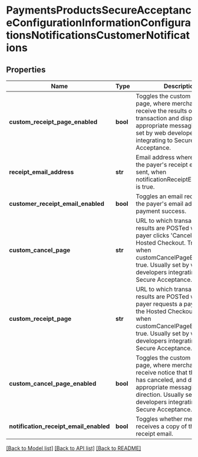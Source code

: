 # PaymentsProductsSecureAcceptanceConfigurationInformationConfigurationsNotificationsCustomerNotifications

## Properties
Name | Type | Description | Notes
------------ | ------------- | ------------- | -------------
**custom_receipt_page_enabled** | **bool** | Toggles the custom receipt page, where merchants can receive the results of the transaction and display appropriate messaging. Usually set by web developers integrating to Secure Acceptance. | [optional] 
**receipt_email_address** | **str** | Email address where a copy of the payer&#39;s receipt email is sent, when notificationReceiptEmailEnabled is true. | [optional] 
**customer_receipt_email_enabled** | **bool** | Toggles an email receipt sent to the payer&#39;s email address on payment success. | [optional] 
**custom_cancel_page** | **str** | URL to which transaction results are POSTed when the payer clicks &#39;Cancel&#39; on the Hosted Checkout. Triggered when customCancelPageEnabled is true. Usually set by web developers integrating to Secure Acceptance. | [optional] 
**custom_receipt_page** | **str** | URL to which transaction results are POSTed when the payer requests a payment on the Hosted Checkout. Triggered when customCancelPageEnabled is true. Usually set by web developers integrating to Secure Acceptance. | [optional] 
**custom_cancel_page_enabled** | **bool** | Toggles the custom cancel page, where merchants can receive notice that the payer has canceled, and display appropriate messaging and direction. Usually set by web developers integrating to Secure Acceptance. | [optional] 
**notification_receipt_email_enabled** | **bool** | Toggles whether merchant receives a copy of the payer&#39;s receipt email. | [optional] 

[[Back to Model list]](../README.md#documentation-for-models) [[Back to API list]](../README.md#documentation-for-api-endpoints) [[Back to README]](../README.md)


